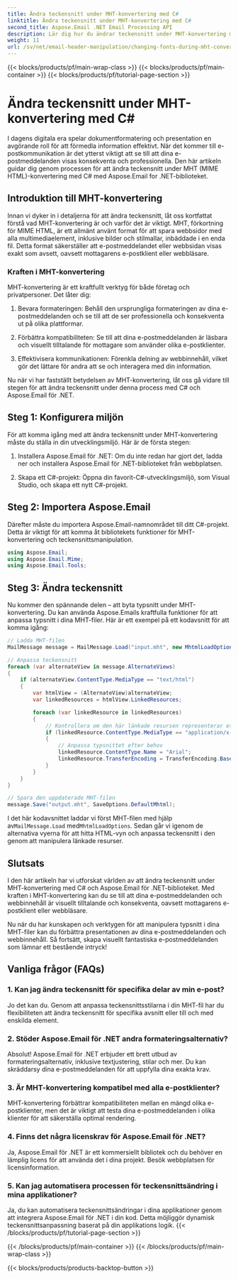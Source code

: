 ```yaml
---
title: Ändra teckensnitt under MHT-konvertering med C#
linktitle: Ändra teckensnitt under MHT-konvertering med C#
second_title: Aspose.Email .NET Email Processing API
description: Lär dig hur du ändrar teckensnitt under MHT-konvertering med Aspose.Email för .NET. Steg-för-steg guide med källkod. Perfekt för e-postarkivering och dokumenthantering.
weight: 11
url: /sv/net/email-header-manipulation/changing-fonts-during-mht-conversion-using-csharp/
---
```


{{< blocks/products/pf/main-wrap-class >}}
{{< blocks/products/pf/main-container >}}
{{< blocks/products/pf/tutorial-page-section >}}

# Ändra teckensnitt under MHT-konvertering med C#


I dagens digitala era spelar dokumentformatering och presentation en avgörande roll för att förmedla information effektivt. När det kommer till e-postkommunikation är det ytterst viktigt att se till att dina e-postmeddelanden visas konsekventa och professionella. Den här artikeln guidar dig genom processen för att ändra teckensnitt under MHT (MIME HTML)-konvertering med C# med Aspose.Email for .NET-biblioteket.

## Introduktion till MHT-konvertering

Innan vi dyker in i detaljerna för att ändra teckensnitt, låt oss kortfattat förstå vad MHT-konvertering är och varför det är viktigt. MHT, förkortning för MIME HTML, är ett allmänt använt format för att spara webbsidor med alla multimediaelement, inklusive bilder och stilmallar, inbäddade i en enda fil. Detta format säkerställer att e-postmeddelandet eller webbsidan visas exakt som avsett, oavsett mottagarens e-postklient eller webbläsare.

### Kraften i MHT-konvertering

MHT-konvertering är ett kraftfullt verktyg för både företag och privatpersoner. Det låter dig:

1. Bevara formateringen: Behåll den ursprungliga formateringen av dina e-postmeddelanden och se till att de ser professionella och konsekventa ut på olika plattformar.

2. Förbättra kompatibiliteten: Se till att dina e-postmeddelanden är läsbara och visuellt tilltalande för mottagare som använder olika e-postklienter.

3. Effektivisera kommunikationen: Förenkla delning av webbinnehåll, vilket gör det lättare för andra att se och interagera med din information.

Nu när vi har fastställt betydelsen av MHT-konvertering, låt oss gå vidare till stegen för att ändra teckensnitt under denna process med C# och Aspose.Email för .NET.

## Steg 1: Konfigurera miljön

För att komma igång med att ändra teckensnitt under MHT-konvertering måste du ställa in din utvecklingsmiljö. Här är de första stegen:

1. Installera Aspose.Email för .NET: Om du inte redan har gjort det, ladda ner och installera Aspose.Email för .NET-biblioteket från webbplatsen.

2. Skapa ett C#-projekt: Öppna din favorit-C#-utvecklingsmiljö, som Visual Studio, och skapa ett nytt C#-projekt.

## Steg 2: Importera Aspose.Email

Därefter måste du importera Aspose.Email-namnområdet till ditt C#-projekt. Detta är viktigt för att komma åt bibliotekets funktioner för MHT-konvertering och teckensnittsmanipulation.

```csharp
using Aspose.Email;
using Aspose.Email.Mime;
using Aspose.Email.Tools;
```

## Steg 3: Ändra teckensnitt

Nu kommer den spännande delen – att byta typsnitt under MHT-konvertering. Du kan använda Aspose.Emails kraftfulla funktioner för att anpassa typsnitt i dina MHT-filer. Här är ett exempel på ett kodavsnitt för att komma igång:

```csharp
// Ladda MHT-filen
MailMessage message = MailMessage.Load("input.mht", new MhtmlLoadOptions());

// Anpassa teckensnitt
foreach (var alternateView in message.AlternateViews)
{
    if (alternateView.ContentType.MediaType == "text/html")
    {
        var htmlView = (AlternateView)alternateView;
        var linkedResources = htmlView.LinkedResources;

        foreach (var linkedResource in linkedResources)
        {
            // Kontrollera om den här länkade resursen representerar ett typsnitt
            if (linkedResource.ContentType.MediaType == "application/x-font-ttf")
            {
                // Anpassa typsnittet efter behov
                linkedResource.ContentType.Name = "Arial";
                linkedResource.TransferEncoding = TransferEncoding.Base64;
            }
        }
    }
}

// Spara den uppdaterade MHT-filen
message.Save("output.mht", SaveOptions.DefaultMhtml);
```

 I det här kodavsnittet laddar vi först MHT-filen med hjälp av`MailMessage.Load` med`MhtmlLoadOptions`. Sedan går vi igenom de alternativa vyerna för att hitta HTML-vyn och anpassa teckensnitt i den genom att manipulera länkade resurser.

## Slutsats

I den här artikeln har vi utforskat världen av att ändra teckensnitt under MHT-konvertering med C# och Aspose.Email för .NET-biblioteket. Med kraften i MHT-konvertering kan du se till att dina e-postmeddelanden och webbinnehåll är visuellt tilltalande och konsekventa, oavsett mottagarens e-postklient eller webbläsare.

Nu när du har kunskapen och verktygen för att manipulera typsnitt i dina MHT-filer kan du förbättra presentationen av dina e-postmeddelanden och webbinnehåll. Så fortsätt, skapa visuellt fantastiska e-postmeddelanden som lämnar ett bestående intryck!

## Vanliga frågor (FAQs)

### 1. Kan jag ändra teckensnitt för specifika delar av min e-post?

   Jo det kan du. Genom att anpassa teckensnittsstilarna i din MHT-fil har du flexibiliteten att ändra teckensnitt för specifika avsnitt eller till och med enskilda element.

### 2. Stöder Aspose.Email för .NET andra formateringsalternativ?

   Absolut! Aspose.Email för .NET erbjuder ett brett utbud av formateringsalternativ, inklusive textjustering, stilar och mer. Du kan skräddarsy dina e-postmeddelanden för att uppfylla dina exakta krav.

### 3. Är MHT-konvertering kompatibel med alla e-postklienter?

   MHT-konvertering förbättrar kompatibiliteten mellan en mängd olika e-postklienter, men det är viktigt att testa dina e-postmeddelanden i olika klienter för att säkerställa optimal rendering.

### 4. Finns det några licenskrav för Aspose.Email för .NET?

   Ja, Aspose.Email för .NET är ett kommersiellt bibliotek och du behöver en lämplig licens för att använda det i dina projekt. Besök webbplatsen för licensinformation.

### 5. Kan jag automatisera processen för teckensnittsändring i mina applikationer?

   Ja, du kan automatisera teckensnittsändringar i dina applikationer genom att integrera Aspose.Email för .NET i din kod. Detta möjliggör dynamisk teckensnittsanpassning baserat på din applikations logik.
{{< /blocks/products/pf/tutorial-page-section >}}

{{< /blocks/products/pf/main-container >}}
{{< /blocks/products/pf/main-wrap-class >}}

{{< blocks/products/products-backtop-button >}}
